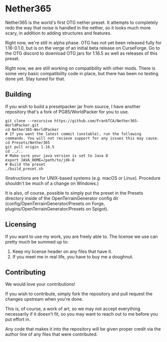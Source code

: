 # Nether365
Nether365 is the world's first OTG nether preset. It attempts to completely redo the way that noise is handled in the nether, so it looks much more scary, in addition to adding structures and features.

Right now, we're still in alpha phase. OTG has not yet been released fully for 1.16-0.1.0, but is on the verge of an initial beta release on CurseForge. Go to the OTG discord to download OTG jars for 1.16.5 as well as releases of this preset.

Right now, we are still working on compatibility with other mods. There is some very basic compatibility code in place, but there has been no testing done yet. Stay tuned for that.

## Building
If you wish to build a presetpacker jar from source, I have another repository that's a fork of PG85/WorldPacker for you to use.

```
git clone --recursive https://github.com/FrankTCA/Nether365-WorldPacker.git
cd Nether365-WorldPacker
# If you want the latest commit (unstable), run the following commands. You will not recieve support for any issues this may cause.
cd Presets/Nether365
git pull origin 1.16.5
cd ../..
# Make sure your java version is set to Java 8
export JAVA_HOME=/path/to/jdk-8
# Build the preset
./build_preset.sh
```
(Instructions are for UNIX-based systems (e.g. macOS or Linux). Procedure shouldn't be much of a change on Windows.)

It is also, of course, possible to simply put the preset in the Presets directory inside of the OpenTerrainGenerator config dir (config/OpenTerrainGenerator/Presets on Forge, plugins/OpenTerrainGenerator/Presets on Spigot).

## Licensing
If you want to use my work, you are freely able to. The license we use can pretty much be summed up to:
1) Keep my license header on any files that have it.
2) If you meet me in real life, you have to buy me a doughnut.

## Contributing
We would love your contributions!

If you wish to contribute, simply fork the repository and pull request the changes upstream when you're done.

This is, of course, a work of art, so we may not accept everything necessarily if it doesn't fit, so you may want to reach out to me before you put effort in.

Any code that makes it into the repository will be given proper credit via the author line of any files that were contributed.

